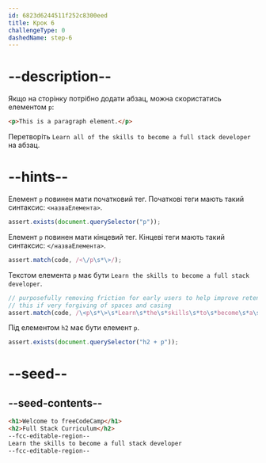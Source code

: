 ```yaml
---
id: 6823d6244511f252c8300eed
title: Крок 6
challengeType: 0
dashedName: step-6
---
```


# --description--

Якщо на сторінку потрібно додати абзац, можна скористатись елементом `p`:

```html
<p>This is a paragraph element.</p>
```

Перетворіть `Learn all of the skills to become a full stack developer` на абзац.

# --hints--

Елемент `p` повинен мати початковий тег. Початкові теги мають такий синтаксис: `<назваЕлемента>`.

```js
assert.exists(document.querySelector("p"));
```

Елемент `p` повинен мати кінцевий тег. Кінцеві теги мають такий синтаксис: `</назваЕлемента>`.

```js
assert.match(code, /<\/p\s*\>/);
```

Текстом елемента `p` має бути `Learn the skills to become a full stack developer`.

```js
// purposefully removing friction for early users to help improve retention in early lessons
// this if very forgiving of spaces and casing
assert.match(code, /\<p\s*\>\s*Learn\s*the\s*skills\s*to\s*become\s*a\s*full\s*stack\s*developer\s*\<\/p\s*\>/i);
```

Під елементом `h2` має бути елемент `p`.

```js
assert.exists(document.querySelector("h2 + p"));
```

# --seed--

## --seed-contents--

```html
<h1>Welcome to freeCodeCamp</h1>
<h2>Full Stack Curriculum</h2>
--fcc-editable-region--
Learn the skills to become a full stack developer
--fcc-editable-region--
```
